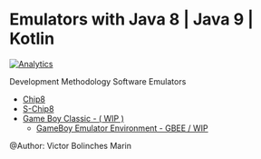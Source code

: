 Emulators with Java 8 | Java 9 | Kotlin
=========
[![Analytics](https://ga-beacon.appspot.com/UA-68658653-1/emulators/readme)](https://github.com/igrigorik/ga-beacon)

Development Methodology Software Emulators

* [Chip8](https://github.com/vicboma1/emulators/tree/master/chip8)
* [S-Chip8](https://github.com/vicboma1/emulators/tree/master/schip8)
* [Game Boy Classic - ( WIP )](https://github.com/vicboma1/emulators/tree/master/gameboyclassic)
  * [GameBoy Emulator Environment - GBEE / WIP](https://github.com/vicboma1/GameBoyEmulatorEnvironment)



@Author: Victor Bolinches Marin
